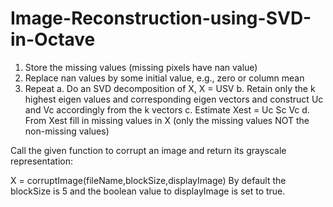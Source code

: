 # Image-Reconstruction-using-SVD-in-Octave

1. Store the missing values (missing pixels have nan value)
2. Replace nan values by some initial value, e.g., zero or column mean 
3. Repeat 
a. Do an SVD decomposition of X, X = USV
b. Retain only the k highest eigen values and corresponding eigen vectors and construct Uc and Vc accordingly from the k vectors
c. Estimate Xest = Uc Sc Vc
d. From Xest fill in missing values in X (only the missing values NOT the non-missing values)

Call the given function to corrupt an image and return its grayscale representation:

X = corruptImage(fileName,blockSize,displayImage)
By default the blockSize is 5 and the boolean value to displayImage is set to true.
